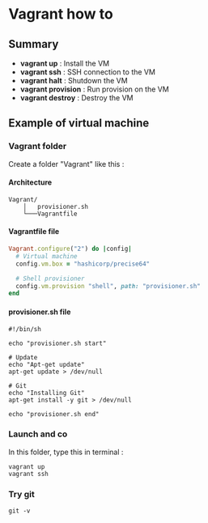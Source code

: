 # Vagrant how to

## Summary

- **vagrant up** : Install the VM
- **vagrant ssh** : SSH connection to the VM
- **vagrant halt** : Shutdown the VM
- **vagrant provision** : Run provision on the VM
- **vagrant destroy** : Destroy the VM

## Example of virtual machine

### Vagrant folder

Create a folder "Vagrant" like this :

#### Architecture

```
Vagrant/
    │   provisioner.sh
    └───Vagrantfile
```

#### Vagrantfile file

```ruby
Vagrant.configure("2") do |config|
  # Virtual machine
  config.vm.box = "hashicorp/precise64"

  # Shell provisioner
  config.vm.provision "shell", path: "provisioner.sh"
end
```

#### provisioner.sh file

```
#!/bin/sh

echo "provisioner.sh start"

# Update
echo "Apt-get update"
apt-get update > /dev/null

# Git
echo "Installing Git"
apt-get install -y git > /dev/null

echo "provisioner.sh end"
```

### Launch and co

In this folder, type this in terminal :

```
vagrant up
vagrant ssh
```

### Try git

```
git -v
```
